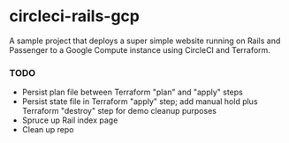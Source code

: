 # circleci-rails-gcp

A sample project that deploys a super simple website running on Rails and Passenger to a Google Compute instance using CircleCI and Terraform.

### TODO

- Persist plan file between Terraform "plan" and "apply" steps
- Persist state file in Terraform "apply" step; add manual hold plus Terraform "destroy" step for demo cleanup purposes
- Spruce up Rail index page
- Clean up repo